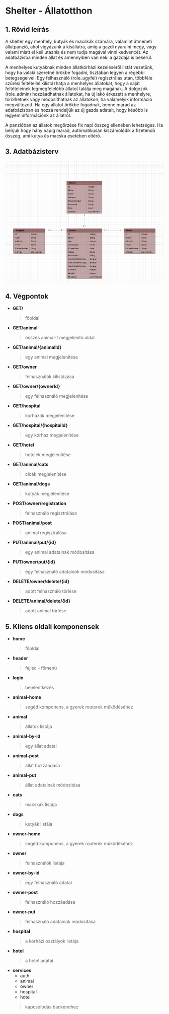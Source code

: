 # Shelter - Állatotthon

## 1. Rövid leírás
<p>A shelter egy menhely, kutyák és macskák számára, valamint átmeneti állatpanzió, ahol vigyázunk a kisállatra, amíg a gazdi nyaralni megy, vagy valami miatt el kell utaznia és nem tudja magával vinni kedvencét. Az adatbázisba minden állat és amennyiben van neki a gazdája is bekerül. </p>
<p> A menhelyes kutyáknak minden állatkórházi kezeléséről listát vezetünk, hogy ha valaki szeretné örökbe fogadni, tisztában legyen a régebbi betegségeivel. Egy felhasználó (role_ugyfel) regisztrálás után, többféle szűrési feltétellel kilistázhatja a menhelyes állatokat, hogy a saját feltételeinek legmegfelelőbb állatot találja meg magának. A dolgozók (role_admin) hozzáadhatnak állatokat, ha új lakó érkezett a menhelyre, törölhetnek vagy módosíthatnak az állatokon, ha valamelyik információ megváltozott. Ha egy állatot örökbe fogadnak, benne marad az adatbázisban és hozzá rendeljük az új gazda adatait, hogy később is legyem információnk az állatról. </p>
<p> A panzióban az állatok megőrzése fix napi összeg ellenében lehetséges. Ha beírjuk hogy hány napig marad, autómatikusan kiszámolódik a fizetendő összeg, ami kutya és macska esetében eltérő.</p>

## 3. Adatbázisterv
<p align="center">
  <img src="database_plan.jpg" width="1000"/>
</p>

## 4. Végpontok

 - **GET/** 
 	> főoldal
 - **GET/animal** 
 	> összes animal-t megjelenítő oldal
 - **GET/animal/{animalId}** 
 	> egy animal megjelenítése
 - **GET/owner** 
 	> felhasználók kilistázása
 - **GET/owner/{ownerId}** 
 	> egy felhasználó megjelenítése
 - **GET/hospital**
 	> kórházak megjelenítése
 - **GET/hospital/{hospitalId}**
 	> egy kórház megjelenítése
 - **GET/hotel**
 	> hotelek megjelenítése
 - **GET/animal/cats**
 	> cicák megjelenítése
 - **GET/animal/dogs**
 	> kutyák megjelenítése
 - **POST/owner/registration**
 	> felhasználó regisztrálása
 - **POST/animal/post**
 	> animal regisztrálása
 - **PUT/animal/put/{id}**
 	> egy animal adatainak módosítása
 - **PUT/owner/put/{id}**
 	> egy felhasználó adatainak módosítása
 - **DELETE/owner/delete/{id}**
 	> adott felhasználó törlése
 - **DELETE/animal/delete/{id}**
 	> adott animal törlése


## 5. Kliens oldali komponensek

- **home** 
 	> főoldal
- **header**
	> fejléc - főmenü
- **login**
	> bejelentkezés
- **animal-home**
	> segéd komponens, a gyerek routerek működéséhez
- **animal**
	> állatok listája
- **animal-by-id**
	> egy állat adatai
- **animal-post**
	> állat hozzáadása
- **animal-put**
	> állat adatainak módosítása
- **cats**
	> macskák listája
- **dogs**
	> kutyák listája
- **owner-home**
	> segéd komponens, a gyerek routerek működéséhez
- **owner**
	> felhasználók listája
- **owner-by-id**
	> egy felhasználó adatai
- **owner-post**
	> felhasználó hozzáadása
- **owner-put**
	> felhasználó adatainak módosítása
- **hospital**
	> a kórházi osztályok listája
- **hotel**
	> a hotel adatai
- **services**
	- auth
	- animal
	- owner
	- hospital
	- hotel
	> kapcsolódás backendhez

